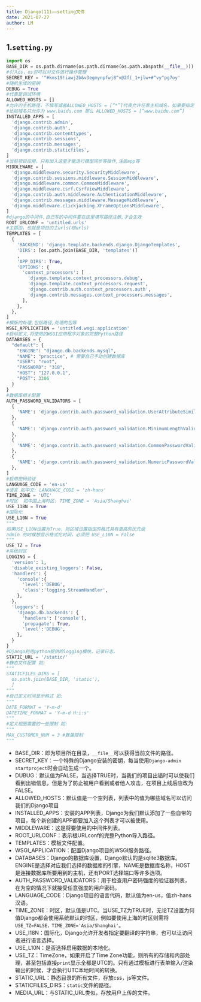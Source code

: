 ```yaml
---
title: Django(11)——setting文件
date: 2021-07-27
author: LM
---
```


## 1.`setting.py`

```python
import os
BASE_DIR = os.path.dirname(os.path.dirname(os.path.abspath(__file__)))
#引入os，os包可以对文件进行操作管理
SECRET_KEY = '^#kms19!iawj2b&v3egmynpfwj8^v@2f(_1+jlw+#^vy^pg7oy'
#随机生成的密钥
DEBUG = True
#代表是调试环境
ALLOWED_HOSTS = []
#允许的主机路径，不填写或者ALLOWED_HOSTS = [“*”]代表允许任意主机域名，如果要指定，在里面输入，
#比如域名只允许为 www.baidu.com 那么 ALLOWED_HOSTS = [“www.baidu.com”]
INSTALLED_APPS = [
  'django.contrib.admin',
  'django.contrib.auth',
  'django.contrib.contenttypes',
  'django.contrib.sessions',
  'django.contrib.messages',
  'django.contrib.staticfiles',
]
#当前项目应用，只有加入这里才能进行模型同步等操作,注册app等
MIDDLEWARE = [
  'django.middleware.security.SecurityMiddleware',
  'django.contrib.sessions.middleware.SessionMiddleware',
  'django.middleware.common.CommonMiddleware',
  'django.middleware.csrf.CsrfViewMiddleware',
  'django.contrib.auth.middleware.AuthenticationMiddleware',
  'django.contrib.messages.middleware.MessageMiddleware',
  'django.middleware.clickjacking.XFrameOptionsMiddleware',
]
#django的中间件,自己写的中间件要在这里填写路径注册,才会生效
ROOT_URLCONF = 'untitled.urls'
#主路由，也就是项目的主urls(根urls) 
TEMPLATES = [
  {
    'BACKEND': 'django.template.backends.django.DjangoTemplates',
    'DIRS': [os.path.join(BASE_DIR, 'templates')]
    ,
    'APP_DIRS': True,
    'OPTIONS': {
      'context_processors': [
        'django.template.context_processors.debug',
        'django.template.context_processors.request',
        'django.contrib.auth.context_processors.auth',
        'django.contrib.messages.context_processors.messages',
      ],
    },
  },
]
#模版的处理,包括路径,处理的包等
WSGI_APPLICATION = 'untitled.wsgi.application'
#启动定义,将使用的WSGI应用程序对象的完整Python路径
DATABASES = {
  "default": {
    "ENGINE": "django.db.backends.mysql",
    "NAME": "practice", # 需要自己手动创建数据库
    "USER": "root",
    "PASSWORD": "318",
    "HOST": "127.0.0.1",
    "POST": 3306
  }
}
#数据库相关配置
AUTH_PASSWORD_VALIDATORS = [
  {
    'NAME': 'django.contrib.auth.password_validation.UserAttributeSimilarityValidator',
  },
  {
    'NAME': 'django.contrib.auth.password_validation.MinimumLengthValidator',
  },
  {
    'NAME': 'django.contrib.auth.password_validation.CommonPasswordValidator',
  },
  {
    'NAME': 'django.contrib.auth.password_validation.NumericPasswordValidator',
  },
]
#启用密码验证
LANGUAGE_CODE = 'en-us'
#语言 如中文: LANGUAGE_CODE = 'zh-hans'
TIME_ZONE = 'UTC'
#时区  如中国上海时区: TIME_ZONE = 'Asia/Shanghai'
USE_I18N = True
#国际化
USE_L10N = True
"""
如果USE_L10N设置为True，则区域设置指定的格式具有更高的优先级 
admin 的时候想显示格式化时间，必须把 USE_L10N = False
"""
USE_TZ = True
#系统时区
LOGGING = {
  'version': 1,
  'disable_existing_loggers': False,
  'handlers': {
    'console':{
      'level':'DEBUG',
      'class':'logging.StreamHandler',
    },
  },
  'loggers': {
    'django.db.backends': {
      'handlers': ['console'],
      'propagate': True,
      'level':'DEBUG',
    },
  }
}
#Django利用python提供的logging模块，记录日志。
STATIC_URL = '/static/'
#静态文件配置 如:
"""
STATICFILES_DIRS = [
  os.path.join(BASE_DIR, 'static'),
  ]
"""
#自己定义时间显示格式 如:
"""
DATE_FORMAT = 'Y-m-d'
DATETIME_FORMAT = 'Y-m-d H:i:s'
"""
#定义视图需要的一些限制 如:
"""
MAX_CUSTOMER_NUM = 3 #数量限制
"""
```

- BASE_DIR：即为项目所在目录，`__file__`可以获得当前文件的路径。
- SECRET_KEY：一个特殊的Django安装的密钥，每当使用`Django-admin startproject`时会自动生成一个。
- DUBUG：默认值为FALSE，当选择TRUE时，当我们的项目出错时可以使我们看到出错信息，但是为了防止被用户看到或者他人攻击，在项目上线后应改为FALSE。
- ALLOWED_HOSTS：默认值是一个空列表，列表中的值为哪些域名可以访问我们的Django项目
- INSTALLED_APPS：安装的APP列表，Django为我们默认添加了一些自带的项目，每个新创建的APP都要加入这个列表才可以被使用。
- MIDDLEWARE：这是将要使用的中间件列表。
- ROOT_URLCONF：表示根URLconf的完整Python导入路径。
- TEMPLATES：模板文件配置。
- WSGI_APPLICATION：配置Django项目的WSGI服务路径。
- DATABASES：Django的数据库设置，Django默认的是sqlite3数据库。ENGINE是选择对应我们选择的数据库的引擎，NAME是数据库名称，HOST是连接数据库所要用到的主机，还有PORT选择端口等许多选项。
- AUTH_PASSWORD_VALIDATORS：用于检查用户密码强度的验证器列表，在为空的情况下就接受任意强度的用户密码。
- LANGUAGE_CODE：Django项目的语言代码，默认值为en-us，值zh-hans汉语。
- TIME_ZONE：时区，默认值是UTC。当USE_TZ为TRUE时，无论TZ设置为何值Django都会使用系统默认的时区，例如要使用上海的时区则需将`USE_TZ=FALSE，TIME_ZONE='Asia/Shanghai'`。
- USE_I18N：国际化，Django允许开发者指定要翻译的字符串，也可以让访问者进行语言选择。
- USE_L10N：是否选择启用数据的本地化。
- USE_TZ：TimeZone，如果开启了Time Zone功能，则所有的存储和内部处理，甚至包括直接`print`显示全都是UTC的。只有通过模板进行表单输入/渲染输出的时候，才会执行UTC本地时间的转换。
- STATIC_URL：静态目录的所有文件，存放css，js等文件。
- STATICFILES_DIRS：`static`文件的路径。
- MEDIA_URL：与STATIC_URL类似，存放用户上传的文件。
